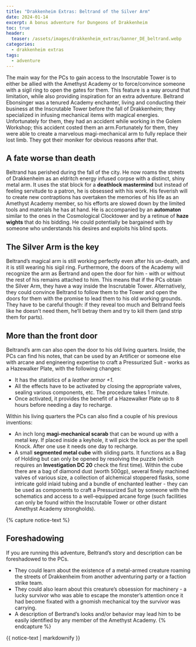 ```yaml
---
title: "Drakkenheim Extras: Beltrand of the Silver Arm"
date: 2024-01-14
excerpt: A bonus adventure for Dungeons of Drakkenheim
toc: true
header:
  teaser: /assets/images/drakkenheim_extras/banner_DE_beltrand.webp
categories: 
  - drakkenheim extras
tags:
  - adventure
---
```

The main way for the PCs to gain access to the Inscrutable Tower is to either be allied with the Amethyst Academy or to force/convince someone with a sigil ring to open the gates for them. This feature is a way around that limitation, while also providing inspiration for an extra adventure.
	Beltrand Ebonsinger was a tenured Academy enchanter, living and conducting their business at the Inscrutable Tower before the fall of Drakkenheim; they specialized in infusing mechanical items with magical energies.
Unfortunately for them, they had an accident while working in the Golem Workshop; this accident costed them an arm.Fortunately for them, they were able to create a marvelous magi-mechanical arm to fully replace their lost limb. They got their moniker for obvious reasons after that.

## A fate worse than death
Beltrand has perished during the fall of the city. He now roams the streets of Drakkenheim as an eldritch energy infused corpse with a distinct, shiny metal arm. It uses the stat block for a **deathlock mastermind** but instead of feeling servitude to a patron, he is obsessed with his work. His feverish will to create new contraptions has overtaken the memories of his life as an Amethyst Academy member, so his efforts are slowed down by the limited tools and materials he has at hand.
He is accompanied by an **automaton** similar to the ones in the Cosmological Clocktower and by a retinue of **haze wights** that do his bidding. 
He could potentially be bargained with by someone who understands his desires and exploits his blind spots.

## The Silver Arm is the key
Beltrand’s magical arm is still working perfectly even after his un-death, and it is still wearing his sigil ring. Furthermore, the doors of the Academy will recognize the arm as Bertrand and open the door for him - with or without the rest of his remains attached to him.
This means that if the PCs obtain the Silver Arm, they have a way inside the Inscrutable Tower.
Alternatively, they could convince Beltrand to follow them to the Tower and open the doors for them with the promise to lead them to his old working grounds. They have to be careful though: if they reveal too much and Beltrand feels like he doesn’t need them, he’ll betray them and try to kill them (and strip them for parts).

## More than the front door
Beltrand’s arm can also open the door to his old living quarters. Inside, the PCs can find his notes, that can be used by an Artificer or someone else with arcane and engineering expertise to craft a Pressurized Suit - works as a Hazewalker Plate, with the following changes:
+ It has the statistics of a _leather armor +1_.
+ All the effects have to be activated by closing the appropriate valves, sealing various components, etc. The procedure takes 1 minute.
+ Once activated, it provides the benefit of a Hazewalker Plate up to 8 hours before needing a day to recharge.

Within his living quarters the PCs can also find a couple of his previous inventions:
+ An inch long **magi-mechanical scarab** that can be wound up with a metal key. If placed inside a keyhole, it will pick the lock as per the spell Knock. After one use it needs one day to recharge.
+ A small **segmented metal cube** with sliding parts. It functions as a Bag of Holding but can only be opened by resolving the puzzle (which requires an **Investigation DC 20** check the first time). Within the cube there are a bag of diamond dust (worth 500gp), several finely machined valves of various size, a collection of alchemical stoppered flasks, some intricate gold inlaid tubing and a bundle of enchanted leather - they can be used as components to craft a Pressurized Suit by someone with the schematics and access to a well-equipped arcane forge (such facilities can only be found within the Inscrutable Tower or other distant Amethyst Academy strongholds).


{% capture notice-text %}
## Foreshadowing
If you are running this adventure, Beltrand’s story and description can be foreshadowed to the PCs. 
+ They could learn about the existence of a metal-armed creature roaming the streets of Drakkenheim from another adventuring party or a faction strike team.
+ They could also learn about this creature’s obsession for machinery - a lucky survivor who was able to escape the monster’s attention once it had become fixated with a gnomish mechanical toy the survivor was carrying.
+ A description of Bertrand’s looks and/or behavior may lead him to be easily identified by any member of the Amethyst Academy.
{% endcapture %}
<div class="notice">
  {{ notice-text | markdownify }}
</div>
